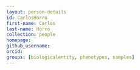```yaml
---
layout: person-details
id: CarlosHorro
first-name: Carlos
last-name: Horro
collection: people
homepage:
github_username:
orcid:
groups: [biologicalentity, phenotypes, samples]
---
```


